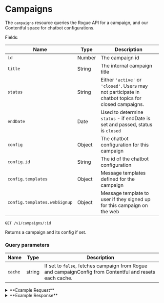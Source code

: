 # Campaigns

The `campaigns` resource queries the Rogue API for a campaign, and our Contentful space for chatbot configurations.


Fields:

Name | Type | Description
-----|------|------------
`id` | Number | The campaign id
`title` | String | The internal campaign title
`status` | String | Either `'active'` or `'closed'`. Users may not participate in chatbot topics for closed campaigns.
`endDate` | Date | Used to determine `status` - if endDate is set and passed, status is `closed`
`config` | Object | The chatbot configuration for this campaign
`config.id` | String | The id of the chatbot configuration
`config.templates` | Object | Message templates defined for the campaign
`config.templates.webSignup` | Object | Message template to user if they signed up for this campaign on the web


```
GET /v1/campaigns/:id
```

Returns a campaign and its config if set.

### Query parameters

Name | Type | Description
-----|------|------------
`cache` | string | If set to `false`, fetches campaign from Rogue and campaignConfig from Contentful and resets each cache.

<details><summary>**Example Request**</summary><p>

```
curl http://localhost:5000/v1/campaigns/7
  -H "x-gambit-api-key: totallysecret"
  -H "Accept: application/json"
  -H "Content-Type: application/json"
```

</p></details>
<details><summary>**Example Response**</summary><p>

```
{
  "data": {
    "id": 7,
    "title": "Mirror Messages",
    "status": "active",
    "endDate": null,
    "config": {
      "id": "68Oy1FcaR2EiaMieicaoom",
      "templates": {
        "webSignup": {
          "text": "Hi this is Freddie from DoSomething! Thanks for signing up for mirror messages. When youve posted some notes and ready to send a photo, text START",
          "attachments": [],
          "template": "webSignup",
          "topic": {
            "id": "6W1kHJ1XYASOK8w8Q42eum",
            "name": "Mirror Messages - Post a note",
            "type": "photoPostConfig",
            "createdAt": "2018-06-27T17:13:46.755Z",
            "updatedAt": "2018-08-08T14:45:12.186Z",
            "postType": "text",
            "campaign": {...},
            "templates": {...}
          }
        }
      }
    },
  }
}
```

</p></details>
